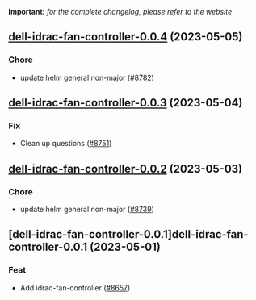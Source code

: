 **Important:**
*for the complete changelog, please refer to the website*




## [dell-idrac-fan-controller-0.0.4](https://github.com/truecharts/charts/compare/dell-idrac-fan-controller-0.0.3...dell-idrac-fan-controller-0.0.4) (2023-05-05)

### Chore

- update helm general non-major ([#8782](https://github.com/truecharts/charts/issues/8782))
  
  


## [dell-idrac-fan-controller-0.0.3](https://github.com/truecharts/charts/compare/dell-idrac-fan-controller-0.0.2...dell-idrac-fan-controller-0.0.3) (2023-05-04)

### Fix

- Clean up questions ([#8751](https://github.com/truecharts/charts/issues/8751))
  
  


## [dell-idrac-fan-controller-0.0.2](https://github.com/truecharts/charts/compare/dell-idrac-fan-controller-0.0.1...dell-idrac-fan-controller-0.0.2) (2023-05-03)

### Chore

- update helm general non-major ([#8739](https://github.com/truecharts/charts/issues/8739))
  
  


## [dell-idrac-fan-controller-0.0.1]dell-idrac-fan-controller-0.0.1 (2023-05-01)

### Feat

- Add idrac-fan-controller ([#8657](https://github.com/truecharts/charts/issues/8657))
  
  
